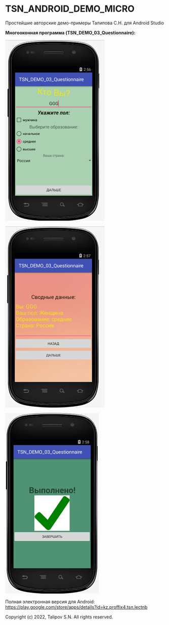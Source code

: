 # TSN_ANDROID_DEMO_MICRO
Простейшие авторские демо-примеры Талипова С.Н. для Android Studio



**Многооконная программа (TSN_DEMO_03_Questionnaire):**

![Screenshot](scr1.png)

![Screenshot](scr2.png)

![Screenshot](scr3.png)



Полная электронная версия для Android: https://play.google.com/store/apps/details?id=kz.proffix4.tsn.lectnb

Copyright (c) 2022, Talipov S.N.
All rights reserved.


